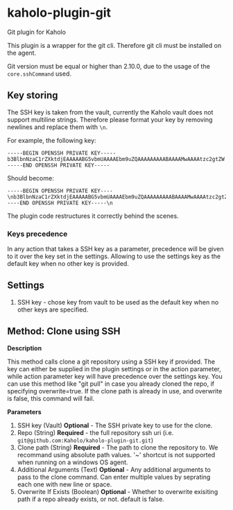 # kaholo-plugin-git
Git plugin for Kaholo

This plugin is a wrapper for the git cli. Therefore git cli must be installed on the agent. 

Git version must be equal or higher than 2.10.0, due to the usage of the `core.sshCommand` used.


## Key storing ##


The SSH key is taken from the vault, currently the Kaholo vault does not support multiline strings. 
Therefore please format your key by removing newlines and replace them with `\n`.

For example, the following key:
```text
-----BEGIN OPENSSH PRIVATE KEY-----
b3BlbnNzaC1rZXktdjEAAAAABG5vbmUAAAAEbm9uZQAAAAAAAAABAAAAMwAAAAtzc2gtZW
-----END OPENSSH PRIVATE KEY-----

```

Should become:
```text
-----BEGIN OPENSSH PRIVATE KEY----\nb3BlbnNzaC1rZXktdjEAAAAABG5vbmUAAAAEbm9uZQAAAAAAAAABAAAAMwAAAAtzc2gtZW\n-----END OPENSSH PRIVATE KEY-----\n
```

The plugin code restructures it correctly behind the scenes.

### Keys precedence ###
In any action that takes a SSH key as a parameter, precedence will be given to it over the key set in the settings.
Allowing to use the settings key as the default key when no other key is provided.


## Settings ##

1. SSH key - chose key from vault to be used as the default key when no other keys are specified.


## Method: Clone using SSH

**Description**

This method calls clone a git repository using a SSH key if provided.
The key can either be supplied in the plugin settings or in the action parameter, while action parameter key will have precedence over the settings key.
You can use this method like "git pull" in case you already cloned the repo, if specifying overwrite=true.
If the clone path is already in use, and overwrite is false, this command will fail.

**Parameters**
1. SSH key (Vault) **Optional** - The SSH private key to use for the clone.
2. Repo (String) **Required** - the full repository ssh uri (i.e. `git@github.com:Kaholo/kaholo-plugin-git.git`)
3. Clone path (String) **Required** - The path to clone the repository to. We recommand using absolute path values. '~' shortcut is not supported when running on a windows OS agent.
4. Additional Arguments (Text) **Optional** - Any additional arguments to pass to the clone command. Can enter multiple values by seprating each one with new line or space.
5. Overwrite If Exists (Boolean) **Optional** - Whether to overwrite exisiting path if a repo already exists, or not. default is false.